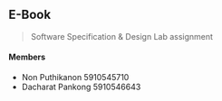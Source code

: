 ## E-Book
> Software Specification & Design Lab assignment

#### Members
 - Non Puthikanon 5910545710
 - Dacharat Pankong 5910546643
